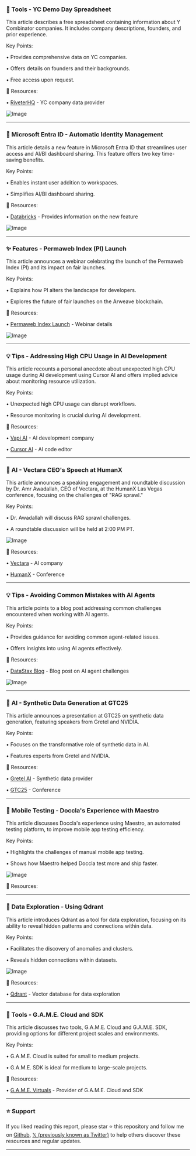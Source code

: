 ### 🚀 Tools - YC Demo Day Spreadsheet

This article describes a free spreadsheet containing information about Y Combinator companies.  It includes company descriptions, founders, and prior experience.

Key Points:

• Provides comprehensive data on YC companies.


• Offers details on founders and their backgrounds.


• Free access upon request.


🔗 Resources:

• [RiveterHQ](https://x.com/riveterhq) - YC company data provider


![Image](https://pbs.twimg.com/ext_tw_video_thumb/1899184446848290816/pu/img/3OQ_B3Lr4CNpaWq6.jpg)


---

### 🤖 Microsoft Entra ID - Automatic Identity Management

This article details a new feature in Microsoft Entra ID that streamlines user access and AI/BI dashboard sharing.  This feature offers two key time-saving benefits.

Key Points:

• Enables instant user addition to workspaces.


• Simplifies AI/BI dashboard sharing.



🔗 Resources:

• [Databricks](https://x.com/databricks) - Provides information on the new feature


![Image](https://pbs.twimg.com/tweet_video_thumb/Gl3ooh1WEAA8WBu.jpg)


---

### ✨ Features - Permaweb Index (PI) Launch

This article announces a webinar celebrating the launch of the Permaweb Index (PI) and its impact on fair launches.

Key Points:

• Explains how PI alters the landscape for developers.


• Explores the future of fair launches on the Arweave blockchain.


🔗 Resources:

• [Permaweb Index Launch](https://x.com/i/spaces/1OdKrDdmELOJX) - Webinar details


![Image](https://pbs.twimg.com/ext_tw_video_thumb/1899919551531282433/pu/img/AfMaak1qV4xFGilw.jpg)


---

### 💡 Tips - Addressing High CPU Usage in AI Development

This article recounts a personal anecdote about unexpected high CPU usage during AI development using Cursor AI and offers implied advice about monitoring resource utilization.

Key Points:

•  Unexpected high CPU usage can disrupt workflows.


•  Resource monitoring is crucial during AI development.



🔗 Resources:

• [Vapi AI](https://x.com/Vapi_AI) - AI development company


• [Cursor AI](https://x.com/cursor_ai) - AI code editor


---

### 🤖 AI - Vectara CEO's Speech at HumanX

This article announces a speaking engagement and roundtable discussion by Dr. Amr Awadallah, CEO of Vectara, at the HumanX Las Vegas conference, focusing on the challenges of "RAG sprawl."

Key Points:

• Dr. Awadallah will discuss RAG sprawl challenges.


•  A roundtable discussion will be held at 2:00 PM PT.



![Image](https://pbs.twimg.com/media/Gl20m_RXIAAhuwe.jpg)

🔗 Resources:

• [Vectara](https://x.com/vectara) - AI company


• [HumanX](https://x.com/hashtag/HumanX?src=hashtag_click) - Conference


---

### 💡 Tips - Avoiding Common Mistakes with AI Agents

This article points to a blog post addressing common challenges encountered when working with AI agents.

Key Points:

•  Provides guidance for avoiding common agent-related issues.


•  Offers insights into using AI agents effectively.



🔗 Resources:

• [DataStax Blog](https://datastax.com/blog/top-three-mistakes-building-agents) - Blog post on AI agent challenges


![Image](https://pbs.twimg.com/tweet_video_thumb/Gl2tLnVbYAMwnrl.jpg)


---

### 🤖 AI - Synthetic Data Generation at GTC25

This article announces a presentation at GTC25 on synthetic data generation, featuring speakers from Gretel and NVIDIA.


Key Points:

•  Focuses on the transformative role of synthetic data in AI.


•  Features experts from Gretel and NVIDIA.


🔗 Resources:

• [Gretel AI](https://x.com/gretel_ai) - Synthetic data provider


• [GTC25](https://x.com/hashtag/GTC25?src=hashtag_click) - Conference


---

### 🤖 Mobile Testing - Doccla's Experience with Maestro

This article discusses Doccla's experience using Maestro, an automated testing platform, to improve mobile app testing efficiency.

Key Points:

• Highlights the challenges of manual mobile app testing.


• Shows how Maestro helped Doccla test more and ship faster.


![Image](https://pbs.twimg.com/media/Gl2fa9Ja4AA2Ilk?format=jpg&name=small)

🔗 Resources:


---

### 🤖 Data Exploration - Using Qdrant

This article introduces Qdrant as a tool for data exploration, focusing on its ability to reveal hidden patterns and connections within data.

Key Points:

•  Facilitates the discovery of anomalies and clusters.


•  Reveals hidden connections within datasets.



![Image](https://pbs.twimg.com/media/Gl2fAd2WsAATj35?format=jpg&name=small)

🔗 Resources:

• [Qdrant](https://x.com/qdrant_engine) - Vector database for data exploration


---

### 🚀 Tools - G.A.M.E. Cloud and SDK

This article discusses two tools, G.A.M.E. Cloud and G.A.M.E. SDK,  providing options for different project scales and environments.

Key Points:

• G.A.M.E. Cloud is suited for small to medium projects.


• G.A.M.E. SDK is ideal for medium to large-scale projects.



🔗 Resources:

• [G.A.M.E. Virtuals](https://x.com/GAME_Virtuals) - Provider of G.A.M.E. Cloud and SDK


---

### ⭐️ Support

If you liked reading this report, please star ⭐️ this repository and follow me on [Github](https://github.com/Drix10), [𝕏 (previously known as Twitter)](https://x.com/DRIX_10_) to help others discover these resources and regular updates.

---